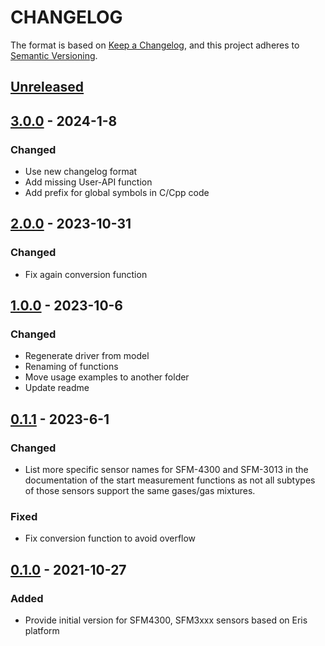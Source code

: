 # CHANGELOG

The format is based on [Keep a Changelog](https://keepachangelog.com/en/1.0.0/),
and this project adheres to [Semantic Versioning](https://semver.org/spec/v2.0.0.html).

## [Unreleased] 

## [3.0.0] - 2024-1-8

### Changed

- Use new changelog format
- Add missing User-API function
- Add prefix for global symbols in C/Cpp code
## [2.0.0] - 2023-10-31

### Changed

- Fix again conversion function
## [1.0.0] - 2023-10-6

### Changed

- Regenerate driver from model
- Renaming of functions
- Move usage examples to another folder
- Update readme
## [0.1.1] - 2023-6-1

### Changed

- List more specific sensor names for SFM-4300 and SFM-3013 in the documentation of the start measurement functions as not all subtypes of those sensors support the same gases/gas mixtures.
### Fixed

- Fix conversion function to avoid overflow
## [0.1.0] - 2021-10-27

### Added

- Provide initial version for SFM4300, SFM3xxx sensors based on Eris platform

[Unreleased]: https://github.com/Sensirion/embedded-i2c-sfm-sf06/compare/3.0.0...HEAD
[3.0.0]: https://github.com/Sensirion/embedded-i2c-sfm-sf06/compare/2.0.0...3.0.0
[2.0.0]: https://github.com/Sensirion/embedded-i2c-sfm-sf06/compare/1.0.0...2.0.0
[1.0.0]: https://github.com/Sensirion/embedded-i2c-sfm-sf06/compare/0.1.1...1.0.0
[0.1.1]: https://github.com/Sensirion/embedded-i2c-sfm-sf06/compare/0.1.0...0.1.1
[0.1.0]: https://github.com/Sensirion/embedded-i2c-sfm-sf06/releases/tag/0.1.0